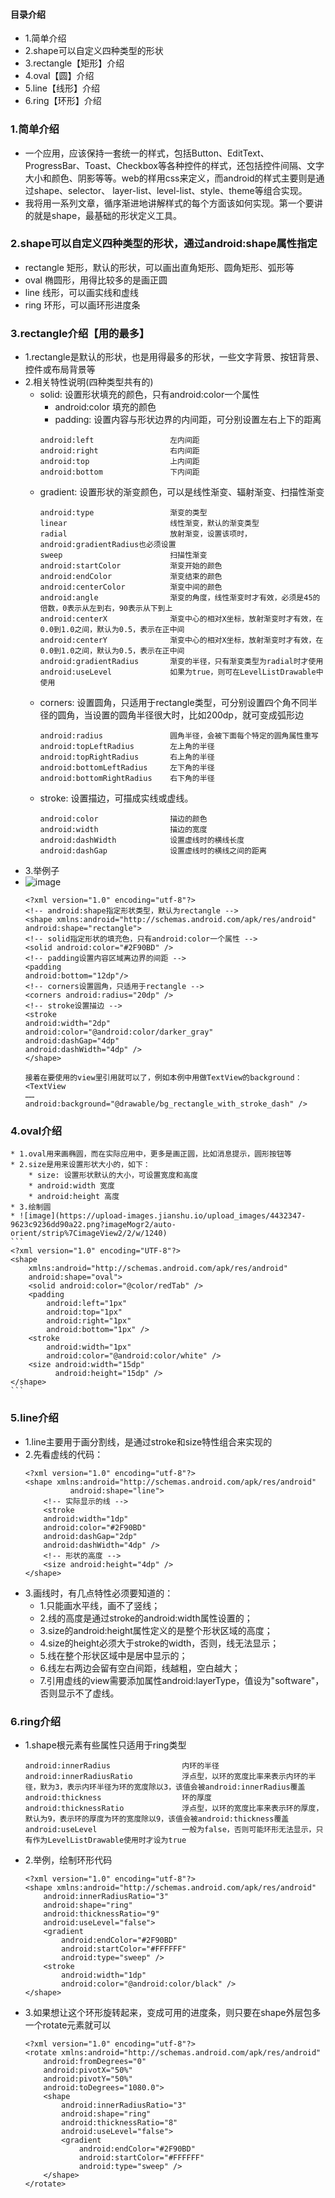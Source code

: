 #### 目录介绍
- 1.简单介绍
- 2.shape可以自定义四种类型的形状
- 3.rectangle【矩形】介绍
- 4.oval【圆】介绍
- 5.line【线形】介绍
- 6.ring【环形】介绍


### 1.简单介绍
- 一个应用，应该保持一套统一的样式，包括Button、EditText、ProgressBar、Toast、Checkbox等各种控件的样式，还包括控件间隔、文字大小和颜色、阴影等等。web的样用css来定义，而android的样式主要则是通过shape、selector、 layer-list、level-list、style、theme等组合实现。   
- 我将用一系列文章，循序渐进地讲解样式的每个方面该如何实现。第一个要讲的就是shape，最基础的形状定义工具。



### 2.shape可以自定义四种类型的形状，通过android:shape属性指定
* rectangle         矩形，默认的形状，可以画出直角矩形、圆角矩形、弧形等
* oval              椭圆形，用得比较多的是画正圆
* line              线形，可以画实线和虚线
* ring              环形，可以画环形进度条



### 3.rectangle介绍【用的最多】
- 1.rectangle是默认的形状，也是用得最多的形状，一些文字背景、按钮背景、控件或布局背景等
- 2.相关特性说明(四种类型共有的)
    - solid: 设置形状填充的颜色，只有android:color一个属性
        - android:color                      填充的颜色
        - padding: 设置内容与形状边界的内间距，可分别设置左右上下的距离  
        ```
        android:left                 左内间距
        android:right                右内间距
        android:top                  上内间距
        android:bottom               下内间距
        ```
    - gradient: 设置形状的渐变颜色，可以是线性渐变、辐射渐变、扫描性渐变
        ```
        android:type                 渐变的类型
        linear                       线性渐变，默认的渐变类型
        radial                       放射渐变，设置该项时，android:gradientRadius也必须设置
        sweep                        扫描性渐变
        android:startColor           渐变开始的颜色
        android:endColor             渐变结束的颜色
        android:centerColor          渐变中间的颜色
        android:angle                渐变的角度，线性渐变时才有效，必须是45的倍数，0表示从左到右，90表示从下到上
        android:centerX              渐变中心的相对X坐标，放射渐变时才有效，在0.0到1.0之间，默认为0.5，表示在正中间
        android:centerY              渐变中心的相对X坐标，放射渐变时才有效，在0.0到1.0之间，默认为0.5，表示在正中间
        android:gradientRadius       渐变的半径，只有渐变类型为radial时才使用
        android:useLevel             如果为true，则可在LevelListDrawable中使用
        ```
    - corners: 设置圆角，只适用于rectangle类型，可分别设置四个角不同半径的圆角，当设置的圆角半径很大时，比如200dp，就可变成弧形边
        ```
        android:radius               圆角半径，会被下面每个特定的圆角属性重写
        android:topLeftRadius        左上角的半径
        android:topRightRadius       右上角的半径
        android:bottomLeftRadius     左下角的半径
        android:bottomRightRadius    右下角的半径
        ```
    - stroke: 设置描边，可描成实线或虚线。
        ```
        android:color                描边的颜色
        android:width                描边的宽度
        android:dashWidth            设置虚线时的横线长度
        android:dashGap              设置虚线时的横线之间的距离
        ```
- 3.举例子
- ![image](https://upload-images.jianshu.io/upload_images/4432347-32bba44ef39b00e0.png?imageMogr2/auto-orient/strip%7CimageView2/2/w/1240)
    ```
    <?xml version="1.0" encoding="utf-8"?>
    <!-- android:shape指定形状类型，默认为rectangle -->
    <shape xmlns:android="http://schemas.android.com/apk/res/android"
    android:shape="rectangle">
    <!-- solid指定形状的填充色，只有android:color一个属性 -->
    <solid android:color="#2F90BD" />
    <!-- padding设置内容区域离边界的间距 -->
    <padding
    android:bottom="12dp"/>
    <!-- corners设置圆角，只适用于rectangle -->
    <corners android:radius="20dp" />
    <!-- stroke设置描边 -->
    <stroke
    android:width="2dp"
    android:color="@android:color/darker_gray"
    android:dashGap="4dp"
    android:dashWidth="4dp" />
    </shape>
    
    接着在要使用的view里引用就可以了，例如本例中用做TextView的background：
    <TextView
    ……
    android:background="@drawable/bg_rectangle_with_stroke_dash" />
    ```



### 4.oval介绍
	* 1.oval用来画椭圆，而在实际应用中，更多是画正圆，比如消息提示，圆形按钮等
	* 2.size是用来设置形状大小的，如下：
	    * size: 设置形状默认的大小，可设置宽度和高度
		* android:width 宽度
		* android:height 高度
	* 3.绘制圆
	* ![image](https://upload-images.jianshu.io/upload_images/4432347-9623c9236dd90a22.png?imageMogr2/auto-orient/strip%7CimageView2/2/w/1240)
    ```
    <?xml version="1.0" encoding="UTF-8"?>
    <shape
        xmlns:android="http://schemas.android.com/apk/res/android"
        android:shape="oval">
        <solid android:color="@color/redTab" />
        <padding
            android:left="1px"
            android:top="1px"
            android:right="1px"
            android:bottom="1px" />
        <stroke
            android:width="1px"
            android:color="@android:color/white" />
        <size android:width="15dp"
              android:height="15dp" />
    </shape>
    ```

### 5.line介绍
- 1.line主要用于画分割线，是通过stroke和size特性组合来实现的
- 2.先看虚线的代码：
    ```
    <?xml version="1.0" encoding="utf-8"?>
    <shape xmlns:android="http://schemas.android.com/apk/res/android"
              android:shape="line">
        <!-- 实际显示的线 -->
        <stroke
        android:width="1dp"
        android:color="#2F90BD"
        android:dashGap="2dp"
        android:dashWidth="4dp" />
        <!-- 形状的高度 -->
        <size android:height="4dp" />
    </shape>
    ```
- 3.画线时，有几点特性必须要知道的：
    - 1.只能画水平线，画不了竖线；
    - 2.线的高度是通过stroke的android:width属性设置的；
    - 3.size的android:height属性定义的是整个形状区域的高度；
    - 4.size的height必须大于stroke的width，否则，线无法显示；
    - 5.线在整个形状区域中是居中显示的；
    - 6.线左右两边会留有空白间距，线越粗，空白越大；
    - 7.引用虚线的view需要添加属性android:layerType，值设为"software"，否则显示不了虚线。


### 6.ring介绍
- 1.shape根元素有些属性只适用于ring类型
    ```
    android:innerRadius                内环的半径
    android:innerRadiusRatio           浮点型，以环的宽度比率来表示内环的半径，默为3，表示内环半径为环的宽度除以3，该值会被android:innerRadius覆盖
    android:thickness                  环的厚度
    android:thicknessRatio             浮点型，以环的宽度比率来表示环的厚度，默认为9，表示环的厚度为环的宽度除以9，该值会被android:thickness覆盖
    android:useLevel                   一般为false，否则可能环形无法显示，只有作为LevelListDrawable使用时才设为true
    ```
- 2.举例，绘制环形代码
    ```
    <?xml version="1.0" encoding="utf-8"?>
    <shape xmlns:android="http://schemas.android.com/apk/res/android"
        android:innerRadiusRatio="3"
        android:shape="ring"
        android:thicknessRatio="9"
        android:useLevel="false">
        <gradient
            android:endColor="#2F90BD"
            android:startColor="#FFFFFF"
            android:type="sweep" />
        <stroke
            android:width="1dp"
            android:color="@android:color/black" />
    </shape>
    ```
- 3.如果想让这个环形旋转起来，变成可用的进度条，则只要在shape外层包多一个rotate元素就可以
    ```
    <?xml version="1.0" encoding="utf-8"?>
    <rotate xmlns:android="http://schemas.android.com/apk/res/android"
        android:fromDegrees="0"
        android:pivotX="50%"
        android:pivotY="50%"
        android:toDegrees="1080.0">
        <shape
            android:innerRadiusRatio="3"
            android:shape="ring"
            android:thicknessRatio="8"
            android:useLevel="false">
            <gradient
                android:endColor="#2F90BD"
                android:startColor="#FFFFFF"
                android:type="sweep" />
        </shape>
    </rotate>
    ```

